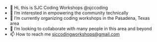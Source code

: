 - 👋 Hi, this is SJC Coding Workshops @sjccoding
- 👀 I’m interested in empowering the community technically
- 🌱 I’m currently organizing coding workshops in the Pasadena, Texas area
- 💞️ I’m looking to collaborate with many people in this area and beyond
- 📫 How to reach me sjccodingworkshops@gmail.com

<!---
sjccoding/sjccoding is a ✨ special ✨ repository because its `README.md` (this file) appears on your GitHub profile.
You can click the Preview link to take a look at your changes.
--->
